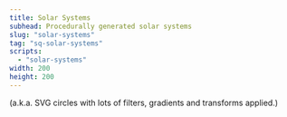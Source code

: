 ```yaml
---
title: Solar Systems
subhead: Procedurally generated solar systems
slug: "solar-systems"
tag: "sq-solar-systems"
scripts:
  - "solar-systems"
width: 200
height: 200
---
```


(a.k.a. SVG circles with lots of filters, gradients and transforms applied.)
